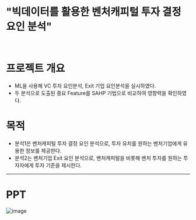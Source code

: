 # **"빅데이터를 활용한 벤처캐피털 투자 결정요인 분석"**
<br>



# **프로젝트 개요**
- ML을 사용해 VC 투자 요인분석, Exit 기업 요인분석을 실시하였다.
- 두 분석으로 도출된 중요 Feature를 SAHP 기법으로 비교하여 영향력을 확인하였다.



# **목적**
- 분석1은 벤처캐피털 투자 결정 요인 분석으로, 투자 유치를 원하는 벤처기업에게 유용한 정보를 제공한다.
- 분석2는 벤처기업 Exit 요인 분석으로, 벤처캐피털을 비롯해 벤처 투자를 원하는 투자자에게 투자 기준을 제시한다.



---
# **PPT**
![image](https://github.com/shoni0325/Project_1/assets/129731878/7bbce879-fc9d-4e6b-9c22-649dbbd1c8c2)

